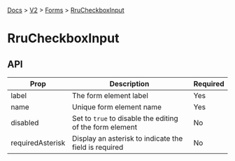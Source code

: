 [Docs](/) > [V2](/docs/v2/get-started) > [Forms](/docs/v2/components/RruForm) > [RruCheckboxInput](/docs/v2/components/RruCheckboxInput)


# RruCheckboxInput

## API

| Prop | Description | Required |
|-|-|-|
| label | The form element label | Yes |
| name | Unique form element name | Yes |
| disabled | Set to `true` to disable the editing of the form element | No |
| requiredAsterisk | Display an asterisk to indicate the field is required | No |

